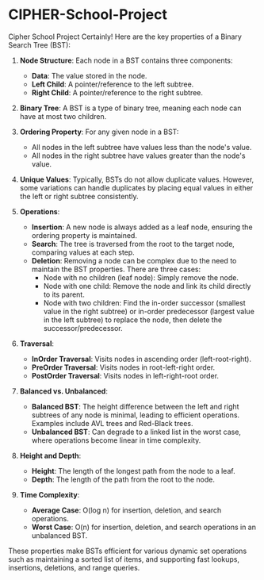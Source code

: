 # CIPHER-School-Project
Cipher School Project
Certainly! Here are the key properties of a Binary Search Tree (BST):

1. **Node Structure**: Each node in a BST contains three components:
   - **Data**: The value stored in the node.
   - **Left Child**: A pointer/reference to the left subtree.
   - **Right Child**: A pointer/reference to the right subtree.

2. **Binary Tree**: A BST is a type of binary tree, meaning each node can have at most two children.

3. **Ordering Property**: For any given node in a BST:
   - All nodes in the left subtree have values less than the node's value.
   - All nodes in the right subtree have values greater than the node's value.

4. **Unique Values**: Typically, BSTs do not allow duplicate values. However, some variations can handle duplicates by placing equal values in either the left or right subtree consistently.

5. **Operations**:
   - **Insertion**: A new node is always added as a leaf node, ensuring the ordering property is maintained.
   - **Search**: The tree is traversed from the root to the target node, comparing values at each step.
   - **Deletion**: Removing a node can be complex due to the need to maintain the BST properties. There are three cases:
     - Node with no children (leaf node): Simply remove the node.
     - Node with one child: Remove the node and link its child directly to its parent.
     - Node with two children: Find the in-order successor (smallest value in the right subtree) or in-order predecessor (largest value in the left subtree) to replace the node, 
     then delete the successor/predecessor.

6. **Traversal**:
   - **InOrder Traversal**: Visits nodes in ascending order (left-root-right).
   - **PreOrder Traversal**: Visits nodes in root-left-right order.
   - **PostOrder Traversal**: Visits nodes in left-right-root order.

7. **Balanced vs. Unbalanced**:
   - **Balanced BST**: The height difference between the left and right subtrees of any node is minimal, leading to efficient operations. Examples include AVL trees and Red-Black trees.
   - **Unbalanced BST**: Can degrade to a linked list in the worst case, where operations become linear in time complexity.

8. **Height and Depth**:
   - **Height**: The length of the longest path from the node to a leaf.
   - **Depth**: The length of the path from the root to the node.

9. **Time Complexity**:
   - **Average Case**: O(log n) for insertion, deletion, and search operations.
   - **Worst Case**: O(n) for insertion, deletion, and search operations in an unbalanced BST.

These properties make BSTs efficient for various dynamic set operations such as maintaining a sorted list of items, and supporting fast lookups, insertions, deletions, and range queries.
